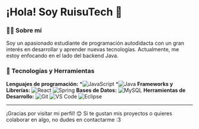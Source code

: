 # ¡Hola! Soy RuisuTech 👋

### 👨‍💻 Sobre mí
Soy un apasionado estudiante de programación autodidacta con un gran interés en desarrollar y aprender nuevas tecnologías. Actualmente, me estoy enfocando en el lado del backend Java.

### 🚀 Tecnologías y Herramientas
**Lenguajes de programación:** 
  *![JavaScript](https://img.shields.io/badge/JavaScript-F7DF1E?style=for-the-badge&logo=javascript&logoColor=black)
  *![Java](https://img.shields.io/badge/Java-ED8B00?style=for-the-badge&logo=openjdk&logoColor=white)
**Frameworks y Librerías:** 
  ![React](https://img.shields.io/badge/React-20232A?style=for-the-badge&logo=react&logoColor=61DAFB)
  ![Spring](https://img.shields.io/badge/Spring-6DB33F?style=for-the-badge&logo=spring&logoColor=white)
**Bases de Datos:** 
  ![MySQL](https://img.shields.io/badge/MySQL-005C84?style=for-the-badge&logo=mysql&logoColor=white)
**Herramientas de Desarrollo:** 
  ![Git](https://img.shields.io/badge/GIT-E44C30?style=for-the-badge&logo=git&logoColor=white)
  ![VS Code](https://img.shields.io/badge/Visual_Studio_Code-0078D4?style=for-the-badge&logo=visual%20studio%20code&logoColor=white)
  ![Eclipse](https://img.shields.io/badge/Eclipse-2C2255?style=for-the-badge&logo=eclipse&logoColor=white)

---

¡Gracias por visitar mi perfil! 😊 Si te gustan mis proyectos o quieres colaborar en algo, no dudes en contactarme :3
